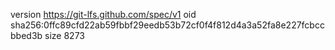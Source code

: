 version https://git-lfs.github.com/spec/v1
oid sha256:0ffc89cfd22ab59fbbf29eedb53b72cf0f4f812d4a3a52fa8e227fcbccbbed3b
size 8273
